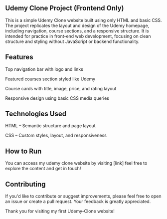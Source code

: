 ## Udemy Clone Project (Frontend Only)
 
This is a simple Udemy Clone website built using only HTML and basic CSS. The project replicates the layout and design of the Udemy homepage, including navigation, course sections, and a responsive structure. It is intended for practice in front-end web development, focusing on clean structure and styling without JavaScript or backend functionality.

## Features

 Top navigation bar with logo and links

 Featured courses section styled like Udemy

 Course cards with title, image, price, and rating layout

 Responsive design using basic CSS media queries


## Technologies Used

HTML – Semantic structure and page layout

CSS – Custom styles, layout, and responsiveness

## How to Run

You can access my udemy clone website by visiting [link] feel free to explore the content and get in touch!

## Contributing

If you'd like to contribute or suggest improvements, please feel free to open an issue or create a pull request. Your feedback is greatly appreciated.

Thank you for visiting my  first Udemy-Clone website!


